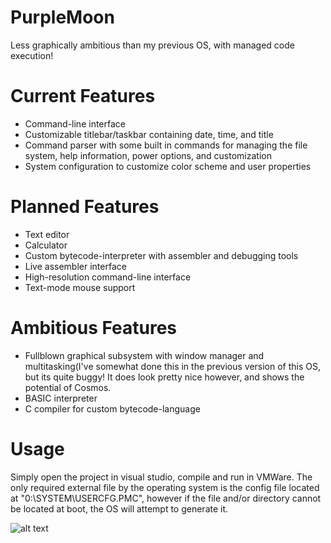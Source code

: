 # PurpleMoon
  Less graphically ambitious than my previous OS, with managed code execution!

# Current Features
- Command-line interface
- Customizable titlebar/taskbar containing date, time, and title
- Command parser with some built in commands for managing the file system, help information, power options, and customization
- System configuration to customize color scheme and user properties

# Planned Features
- Text editor
- Calculator
- Custom bytecode-interpreter with assembler and debugging tools
- Live assembler interface
- High-resolution command-line interface
- Text-mode mouse support

# Ambitious Features
- Fullblown graphical subsystem with window manager and multitasking(I've somewhat done this in the previous version of this OS,
      but its quite buggy! It does look pretty nice however, and shows the potential of Cosmos.
- BASIC interpreter
- C compiler for custom bytecode-language


# Usage
  Simply open the project in visual studio, compile and run in VMWare.
  The only required external file by the operating system is the config file located at "0:\SYSTEM\USERCFG.PMC", however
  if the file and/or directory cannot be located at boot, the OS will attempt to generate it.
  
![alt text](https://raw.githubusercontent.com/napalmtorch/PurpleMoon/main/Screenshot1.png)

